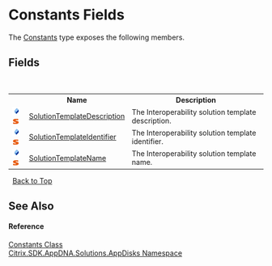 # Constants Fields
 

The <a href="T_Citrix_SDK_AppDNA_Solutions_AppDisks_Constants">Constants</a> type exposes the following members.


## Fields
&nbsp;<table><tr><th></th><th>Name</th><th>Description</th></tr><tr><td>![Public field](media/pubfield.gif "Public field")![Static member](media/static.gif "Static member")</td><td><a href="F_Citrix_SDK_AppDNA_Solutions_AppDisks_Constants_SolutionTemplateDescription">SolutionTemplateDescription</a></td><td>
The Interoperability solution template description.</td></tr><tr><td>![Public field](media/pubfield.gif "Public field")![Static member](media/static.gif "Static member")</td><td><a href="F_Citrix_SDK_AppDNA_Solutions_AppDisks_Constants_SolutionTemplateIdentifier">SolutionTemplateIdentifier</a></td><td>
The Interoperability solution template identifier.</td></tr><tr><td>![Public field](media/pubfield.gif "Public field")![Static member](media/static.gif "Static member")</td><td><a href="F_Citrix_SDK_AppDNA_Solutions_AppDisks_Constants_SolutionTemplateName">SolutionTemplateName</a></td><td>
The Interoperability solution template name.</td></tr></table>&nbsp;
<a href="#constants-fields">Back to Top</a>

## See Also


#### Reference
<a href="T_Citrix_SDK_AppDNA_Solutions_AppDisks_Constants">Constants Class</a><br /><a href="N_Citrix_SDK_AppDNA_Solutions_AppDisks">Citrix.SDK.AppDNA.Solutions.AppDisks Namespace</a><br />